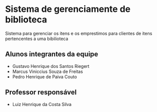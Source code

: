 # Sistema de gerenciamente de biblioteca
Sistema para gerenciar os itens e os emprestimos para clientes de itens pertencentes a uma bibilioteca

## Alunos integrantes da equipe

* Gustavo Henrique dos Santos Riegert
* Marcus Viniccius Souza de Freitas
* Pedro Henrique de Paiva Couto


## Professor responsável 

* Luiz Henrique da Costa Silva
